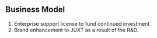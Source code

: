 ## Business Model

1. Enterprise support license to fund continued investment.
2. Brand enhancement to JUXT as a result of the R&D.

